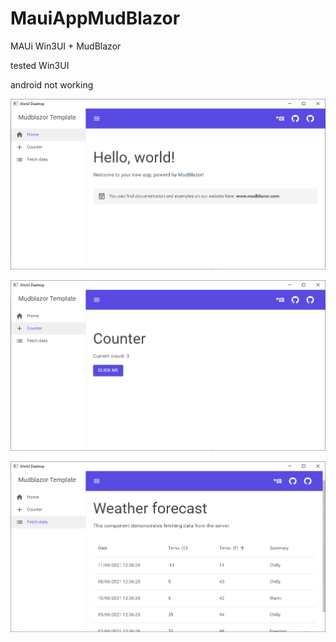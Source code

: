 # MauiAppMudBlazor

MAUi Win3UI + MudBlazor

tested Win3UI

android not working

![Screenshot](screenshot1.png)

![Screenshot](screenshot2.png)

![Screenshot](screenshot3.png)